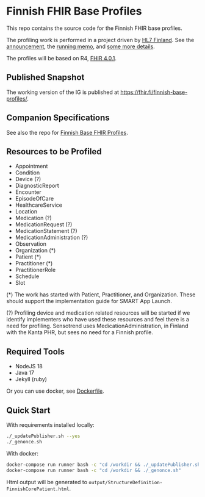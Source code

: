 # Finnish FHIR Base Profiles

This repo contains the source code for the Finnish FHIR base profiles.

The profiling work is performed in a project driven by [HL7 Finland](https://www.hl7.fi).
See the [announcement](https://www.hl7.fi/hl7-fhir-profilointityo-kaynnistyy-tule-mukaan-vaikuttamaan-kansalliseen-tekemiseen/),
the [running memo](https://docs.google.com/document/d/1yNq6XMLhWJqi6OELQtWC1DFwdtD9CQulzVOfz-zZCko/edit#),
and [some more details](https://fhir.fi).

The profiles will be based on R4, [FHIR 4.0.1](http://hl7.org/fhir/R4/).

## Published Snapshot

The working version of the IG is published at https://fhir.fi/finnish-base-profiles/.

## Companion Specifications

See also the repo for [Finnish Base FHIR Profiles](https://github.com/fhir-fi/finnish-base-profiles).

## Resources to be Profiled 

* Appointment
* Condition
* Device (?)
* DiagnosticReport
* Encounter
* EpisodeOfCare
* HealthcareService
* Location
* Medication (?)
* MedicationRequest (?)
* MedicationStatement (?)
* MedicationAdministration (?)
* Observation
* Organization (*)
* Patient (*)
* Practitioner (*)
* PractitionerRole
* Schedule
* Slot

(*) The work has started with Patient, Practitioner, and Organization. These should support the implementation guide for SMART App Launch.

(?) Profiling device and medication related resources will be started if we identify implementers who have used these resources and feel there is a need for profiling. Sensotrend uses MedicationAdministration, in Finland with the Kanta PHR, but sees no need for a Finnish profile.


## Required Tools
* NodeJS 18 
* Java 17
* Jekyll (ruby)

Or you can use docker, see [Dockerfile](Dockerfile). 

## Quick Start

With requirements installed locally: 

``` bash
./_updatePublisher.sh --yes
./_genonce.sh
```


With docker: 

``` bash
docker-compose run runner bash -c "cd /workdir && ./_updatePublisher.sh --yes"
docker-compose run runner bash -c "cd /workdir && ./_genonce.sh"
```

Html output will be generated to `output/StructureDefinition-FinnishCorePatient.html`.
